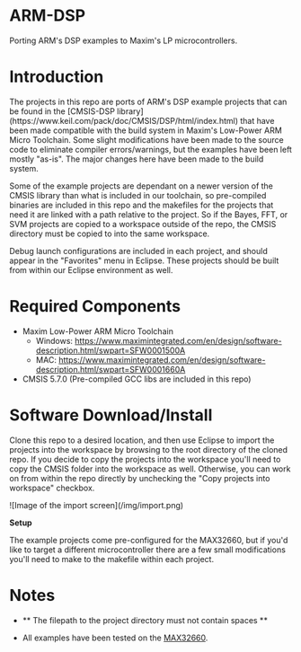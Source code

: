 # ARM-DSP
Porting ARM's DSP examples to Maxim's LP microcontrollers.

# Introduction
<p>
  The projects in this repo are ports of ARM's DSP example projects that can be found in the [CMSIS-DSP library](https://www.keil.com/pack/doc/CMSIS/DSP/html/index.html) that have been made compatible with the build system in Maxim's Low-Power ARM Micro Toolchain.  Some slight modifications have been made to the source code to eliminate compiler errors/warnings, but the examples have been left mostly "as-is".  The major changes here have been made to the build system.
</p>
<p>
  Some of the example projects are dependant on a newer version of the CMSIS library than what is included in our toolchain, so pre-compiled binaries are included in this repo and the makefiles for the projects that need it are linked with a path relative to the project. So if the Bayes, FFT, or SVM projects are copied to a workspace outside of the repo, the CMSIS directory must be copied to into the same workspace.
</p>
<p>
Debug launch configurations are included in each project, and should appear in the "Favorites" menu in Eclipse.  These projects should be built from within our Eclipse environment as well.
</p>

# Required Components
- Maxim Low-Power ARM Micro Toolchain
  - Windows: https://www.maximintegrated.com/en/design/software-description.html/swpart=SFW0001500A
  - MAC: https://www.maximintegrated.com/en/design/software-description.html/swpart=SFW0001660A
- CMSIS 5.7.0 (Pre-compiled GCC libs are included in this repo)

# Software Download/Install
<p>
  Clone this repo to a desired location, and then use Eclipse to import the projects into the workspace by browsing to the root directory of the cloned repo.  If you decide to copy the projects into the workspace you'll need to copy the CMSIS folder into the workspace as well.  Otherwise, you can work on from within the repo directly by unchecking the "Copy projects into workspace" checkbox.
</p>
![Image of the import screen](/img/import.png)

<b>Setup</b>
<p>
  The example projects come pre-configured for the MAX32660, but if you'd like to target a different microcontroller there are a few small modifications you'll need to make to the makefile within each project.
</p>

# Notes
- ** The filepath to the project directory must not contain spaces **

- All examples have been tested on the [MAX32660](https://www.maximintegrated.com/en/products/microcontrollers/MAX32660.html).
